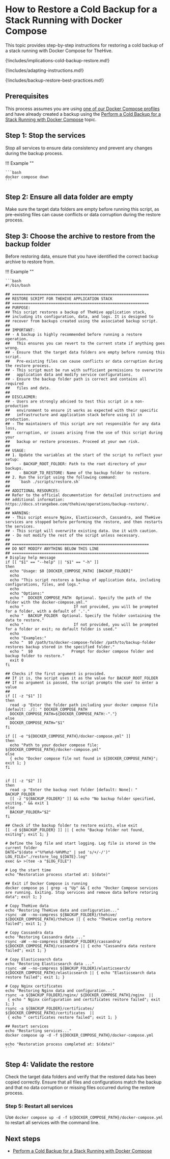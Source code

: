# How to Restore a Cold Backup for a Stack Running with Docker Compose

This topic provides step-by-step instructions for restoring a cold backup of a stack running with Docker Compose for TheHive.

{!includes/implications-cold-backup-restore.md!}

{!includes/adapting-instructions.md!}

{!includes/backup-restore-best-practices.md!}

## Prerequisites

This process assumes you are using [one of our Docker Compose profiles](https://github.com/StrangeBeeCorp/docker) and have already created a backup using the [Perform a Cold Backup for a Stack Running with Docker Compose](../../backup/cold-backup/docker-compose.md) topic.

## Step 1: Stop the services

Stop all services to ensure data consistency and prevent any changes during the backup process.

!!! Example ""

    ```bash
    docker compose down
    ```

## Step 2: Ensure all data folder are empty

Make sure the target data folders are empty before running this script, as pre-existing files can cause conflicts or data corruption during the restore process.

## Step 3: Choose the archive to restore from the backup folder

Before restoring data, ensure that you have identified the correct backup archive to restore from.

!!! Example ""

    ```bash
    #!/bin/bash

    ## ============================================================
    ## RESTORE SCRIPT FOR THEHIVE APPLICATION STACK
    ## ============================================================
    ## PURPOSE:
    ## This script restores a backup of TheHive application stack, 
    ## including its configuration, data, and logs. It is designed to 
    ## recover from backups created using the associated backup script.
    ##
    ## IMPORTANT:
    ## - A backup is highly recommended before running a restore operation. 
    ##   This ensures you can revert to the current state if anything goes wrong.
    ## - Ensure that the target data folders are empty before running this script. 
    ##   Pre-existing files can cause conflicts or data corruption during the restore process.
    ## - This script must be run with sufficient permissions to overwrite 
    ##   application data and modify service configurations.
    ## - Ensure the backup folder path is correct and contains all required 
    ##   files and data.
    ##
    ## DISCLAIMER:
    ## - Users are strongly advised to test this script in a non-production 
    ##   environment to ensure it works as expected with their specific 
    ##   infrastructure and application stack before using it in production.
    ## - The maintainers of this script are not responsible for any data loss, 
    ##   corruption, or issues arising from the use of this script during your 
    ##   backup or restore processes. Proceed at your own risk.
    ##
    ## USAGE:
    ## 1. Update the variables at the start of the script to reflect your setup:
    ##    - BACKUP_ROOT_FOLDER: Path to the root directory of your backups.
    ##    - BACKUP_TO_RESTORE: Name of the backup folder to restore.
    ## 2. Run the script using the following command:
    ##    `bash ./scripts/restore.sh`
    ##
    ## ADDITIONAL RESOURCES:
    ## Refer to the official documentation for detailed instructions and 
    ## additional information: https://docs.strangebee.com/thehive/operations/backup-restore/.
    ##
    ## WARNING:
    ## - This script ensure Nginx, Elasticsearch, Cassandra, and TheHive services are stopped before performing the restore, and then restarts the services.
    ## - This script will overwrite existing data. Use it with caution.
    ## - Do not modify the rest of the script unless necessary.
    ##
    ## ============================================================
    ## DO NOT MODIFY ANYTHING BELOW THIS LINE
    ## ============================================================
    # Display help message
    if [[ "$1" == "--help" || "$1" == "-h" ]]
    then
      echo "Usage: $0 [DOCKER_COMPOSE_PATH] [BACKUP_FOLDER]"
      echo
      echo "This script restores a backup of application data, including configurations, files, and logs."
      echo
      echo "Options:"
      echo "  DOCKER_COMPOSE_PATH  Optional. Specify the path of the folder with the docker-compose.yml."
      echo "                      If not provided, you will be prompted for a folder, with a default of '.'."
      echo "  BACKUP_FOLDER  Optional. Specify the folder containing the data to restore."
      echo "                      If not provided, you will be prompted for a folder or exit; no default folder is used."
      echo
      echo "Examples:"
      echo "  $0 /path/to/docker-compose-folder /path/to/backup-folder  restores backup stored in the specified folder."
      echo "  $0                 Prompt for docker compose folder and backup folder to restore."
      exit 0
    fi

    ## Checks if the first argument is provided.
    ## If it is, the script uses it as the value for BACKUP_ROOT_FOLDER
    ## If no argument is passed, the script prompts the user to enter a value
    ## 
    if [[ -z "$1" ]]
    then
      read -p "Enter the folder path including your docker compose file [default: ./]: " DOCKER_COMPOSE_PATH
      DOCKER_COMPOSE_PATH=${DOCKER_COMPOSE_PATH:-"."}
    else
      DOCKER_COMPOSE_PATH="$1"
    fi

    if [[ -e "${DOCKER_COMPOSE_PATH}/docker-compose.yml" ]]
    then
      echo "Path to your docker compose file: ${DOCKER_COMPOSE_PATH}/docker-compose.yml"
    else
      { echo "Docker compose file not found in ${DOCKER_COMPOSE_PATH}"; exit 1; }
    fi


    if [[ -z "$2" ]]
    then
      read -p "Enter the backup root folder [default: None]: " BACKUP_FOLDER
      [[ -z "${BACKUP_FOLDER}" ]] && echo "No backup folder specified, exiting." && exit 1
    else
      BACKUP_FOLDER="$2"
    fi

    ## Check if the backup folder to restore exists, else exit
    [[ -d ${BACKUP_FOLDER} ]] || { echo "Backup folder not found, exiting"; exit 1; }

    # Define the log file and start logging. Log file is stored in the current folder
    DATE="$(date +"%Y%m%d-%H%M%z" | sed 's/+/-/')"
    LOG_FILE="./restore_log_${DATE}.log"
    exec &> >(tee -a "$LOG_FILE")

    # Log the start time
    echo "Restoration process started at: $(date)"

    ## Exit if Docker Compose is running
    docker compose ps | grep -q "Up" && { echo "Docker Compose services are running. Exiting. Stop services and remove data before retoring data"; exit 1; }

    # Copy TheHive data
    echo "Restoring TheHive data and configuration..."
    rsync -aW --no-compress ${BACKUP_FOLDER}/thehive/ ${DOCKER_COMPOSE_PATH}/thehive || { echo "TheHive config restore failed"; exit 1; }

    # Copy Cassandra data
    echo "Restoring Cassandra data ..."
    rsync -aW --no-compress ${BACKUP_FOLDER}/cassandra/ ${DOCKER_COMPOSE_PATH}/cassandra || { echo "Cassandra data restore failed"; exit 1; }

    # Copy Elasticsearch data
    echo "Restoring Elasticsearch data ..."
    rsync -aW --no-compress ${BACKUP_FOLDER}/elasticsearch/ ${DOCKER_COMPOSE_PATH}/elasticsearch || { echo "Elasticsearch data restore failed"; exit 1; }

    # Copy Nginx certificates
    echo "Restoring Nginx data and configuration..."
    rsync -a ${BACKUP_FOLDER}/nginx/ ${DOCKER_COMPOSE_PATH}/nginx  ||
     { echo " Nginx configuration and certificates restore failed"; exit 1; } 
    rsync -a ${BACKUP_FOLDER}/certificates/ ${DOCKER_COMPOSE_PATH}/certificates  ||
     { echo " certificates restore failed"; exit 1; } 

    ## Restart services
    echo "Restarting services..."
    docker compose up -d -f ${DOCKER_COMPOSE_PATH}/docker-compose.yml

    echo "Restoration process completed at: $(date)"
    ```

## Step 4: Validate the restore

Check the target data folders and verify that the restored data has been copied correctly. Ensure that all files and configurations match the backup and that no data corruption or missing files occurred during the restore process.

### Step 5: Restart all services

Use `docker compose up -d -f ${DOCKER_COMPOSE_PATH}/docker-compose.yml` to restart all services with the command line.

<h2>Next steps</h2>

* [Perform a Cold Backup for a Stack Running with Docker Compose](../../backup/cold-backup/docker-compose.md)
